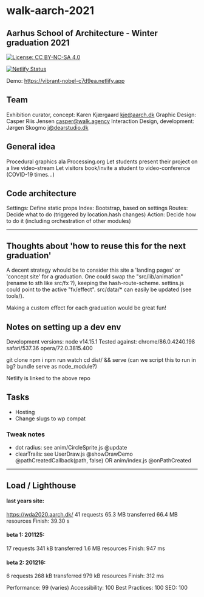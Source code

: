 # walk-aarch-2021

## Aarhus School of Architecture - Winter graduation 2021

[![License: CC BY-NC-SA 4.0](https://img.shields.io/badge/License-CC%20BY--NC--SA%204.0-lightgrey.svg)](https://creativecommons.org/licenses/by-nc-sa/4.0/)

[![Netlify Status](https://api.netlify.com/api/v1/badges/36622290-ab7c-4011-a494-660cef836fa5/deploy-status)](https://app.netlify.com/sites/vibrant-nobel-c7d9ea/deploys)

Demo: <a href="https://vibrant-nobel-c7d9ea.netlify.app/">
	https://vibrant-nobel-c7d9ea.netlify.app
</a>

## Team
Exhibition curator, concept: Karen Kjærgaard <kje@aarch.dk>
Graphic Design: Casper Riis Jensen <casper@walk.agency>
Interaction Design, development: Jørgen Skogmo <j@dearstudio.dk>


## General idea

Procedural graphics ala Processing.org
Let students present their project on a live video-stream
Let visitors book/invite a student to video-conference
(COVID-19 times...)


## Code architecture 

Settings: Define static props
Index:  Bootstrap, based on settings
Routes: Decide what to do (triggered by location.hash changes)
Action: Decide how to do it (including orchestration of other modules)


---

## Thoughts about 'how to reuse this for the next graduation'

A decent strategy whould be to consider this site a 'landing pages' or 'concept site'
for a graduation.
One could swap the "src/lib/animation" (rename to sth like src/fx ?),
keeping the hash-route-scheme.
settins.js could point to the active "fx/effect".
src/data/* can easily be updated (see tools/).

Making a custom effect for each graduation would be great fun!


## Notes on setting up a dev env

Development versions: node v14.15.1
Tested against: chrome/86.0.4240.198 safari/537.36 opera/72.0.3815.400

git clone
npm i
npm run watch
cd dist/ && serve (can we script this to run in bg? bundle serve as node_module?)

Netlify is linked to the above repo


## Tasks

- Hosting
- Change slugs to wp compat

### Tweak notes

- dot radius: see anim/CircleSprite.js @update
- clearTrails: see UserDraw.js @showDrawDemo @pathCreatedCallback(path, false) OR anim/index.js @onPathCreated



---


## Load / Lighthouse 

#### last years site:
https://wda2020.aarch.dk/
41 requests
65.3 MB transferred
66.4 MB resources
Finish: 39.30 s


#### beta 1: 201125:
17 requests
341 kB transferred
1.6 MB resources
Finish: 947 ms

#### beta 2: 201216:
6 requests
268 kB transferred
979 kB resources
Finish: 312 ms

Performance: 99 (varies)
Accessibility: 100
Best Practices: 100
SEO: 100